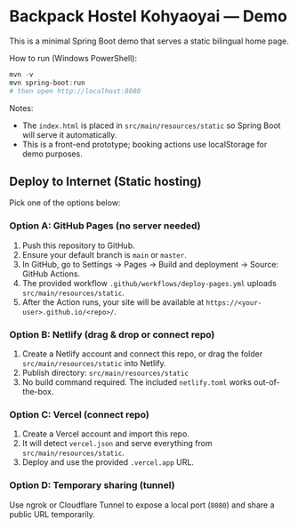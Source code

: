 # Backpack Hostel Kohyaoyai — Demo

This is a minimal Spring Boot demo that serves a static bilingual home page.

How to run (Windows PowerShell):

```powershell
mvn -v
mvn spring-boot:run
# then open http://localhost:8080
```

Notes:
- The `index.html` is placed in `src/main/resources/static` so Spring Boot will serve it automatically.
- This is a front-end prototype; booking actions use localStorage for demo purposes.

## Deploy to Internet (Static hosting)

Pick one of the options below:

### Option A: GitHub Pages (no server needed)
1. Push this repository to GitHub.
2. Ensure your default branch is `main` or `master`.
3. In GitHub, go to Settings → Pages → Build and deployment → Source: GitHub Actions.
4. The provided workflow `.github/workflows/deploy-pages.yml` uploads `src/main/resources/static`.
5. After the Action runs, your site will be available at `https://<your-user>.github.io/<repo>/`.

### Option B: Netlify (drag & drop or connect repo)
1. Create a Netlify account and connect this repo, or drag the folder `src/main/resources/static` into Netlify.
2. Publish directory: `src/main/resources/static`
3. No build command required. The included `netlify.toml` works out-of-the-box.

### Option C: Vercel (connect repo)
1. Create a Vercel account and import this repo.
2. It will detect `vercel.json` and serve everything from `src/main/resources/static`.
3. Deploy and use the provided `.vercel.app` URL.

### Option D: Temporary sharing (tunnel)
Use ngrok or Cloudflare Tunnel to expose a local port (`8080`) and share a public URL temporarily.